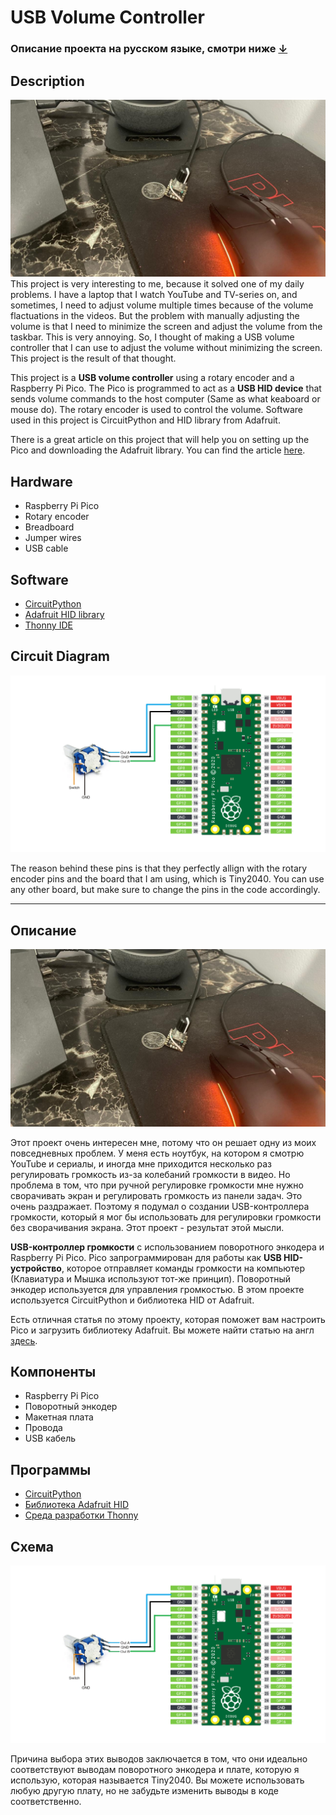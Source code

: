 # USB Volume Controller
### Описание проекта на русском языке, смотри ниже [↓](#%D0%BE%D0%BF%D0%B8%D1%81%D0%B0%D0%BD%D0%B8%D0%B5)

## Description
![volume controller image](usb_controller.jpg)
This project is very interesting to me, because it solved one of my daily problems. I have a laptop that I watch YouTube and TV-series on, and sometimes, I need to adjust volume multiple times because of the volume flactuations in the videos. But the problem with manually adjusting the volume is that I need to minimize the screen and adjust the volume from the taskbar. This is very annoying. So, I thought of making a USB volume controller that I can use to adjust the volume without minimizing the screen. This project is the result of that thought.

This project is a **USB volume controller** using a rotary encoder and a Raspberry Pi Pico. The Pico is programmed to act as a **USB HID device** that sends volume commands to the host computer (Same as what keaboard or mouse do). The rotary encoder is used to control the volume. Software used in this project is CircuitPython and HID library from Adafruit.

There is a great article on this project that will help you on setting up the Pico and downloading the Adafruit library. You can find the article [here](https://www.onetransistor.eu/2021/04/media-keys-rpi-pico-circuitpython.html?sc=1721363204924#c4698244853129018643).

## Hardware
- Raspberry Pi Pico
- Rotary encoder
- Breadboard
- Jumper wires
- USB cable

## Software
- [CircuitPython](https://circuitpython.org/board/raspberry_pi_pico/)
- [Adafruit HID library](https://github.com/adafruit/Adafruit_CircuitPython_HID/releases/tag/6.1.1)
- [Thonny IDE](https://thonny.org/)

## Circuit Diagram
![Circuit Diagram](circuit_diagram.png)

The reason behind these pins is that they perfectly allign with the rotary encoder pins and the board that I am using, which is Tiny2040. You can use any other board, but make sure to change the pins in the code accordingly.

---

## Описание
![volume controller image](usb_controller.jpg)

Этот проект очень интересен мне, потому что он решает одну из моих повседневных проблем. У меня есть ноутбук, на котором я смотрю YouTube и сериалы, и иногда мне приходится несколько раз регулировать громкость из-за колебаний громкости в видео. Но проблема в том, что при ручной регулировке громкости мне нужно сворачивать экран и регулировать громкость из панели задач. Это очень раздражает. Поэтому я подумал о создании USB-контроллера громкости, который я мог бы использовать для регулировки громкости без сворачивания экрана. Этот проект - результат этой мысли.

**USB-контроллер громкости** с использованием поворотного энкодера и Raspberry Pi Pico. Pico запрограммирован для работы как **USB HID-устройство**, которое отправляет команды громкости на компьютер (Клавиатура и Мышка используют тот-же принцип). Поворотный энкодер используется для управления громкостью. В этом проекте используется CircuitPython и библиотека HID от Adafruit.

Есть отличная статья по этому проекту, которая поможет вам настроить Pico и загрузить библиотеку Adafruit. Вы можете найти статью на англ [здесь](https://www.onetransistor.eu/2021/04/media-keys-rpi-pico-circuitpython.html?sc=1721363204924#c4698244853129018643).

## Компоненты
- Raspberry Pi Pico
- Поворотный энкодер
- Макетная плата
- Провода
- USB кабель

## Программы
- [CircuitPython](https://circuitpython.org/board/raspberry_pi_pico/)
- [Библиотека Adafruit HID](https://github.com/adafruit/Adafruit_CircuitPython_HID/releases/tag/6.1.1)
- [Среда разработки Thonny](https://thonny.org/)

## Схема
![Circuit Diagram](circuit_diagram.png)

Причина выбора этих выводов заключается в том, что они идеально соответствуют выводам поворотного энкодера и плате, которую я использую, которая называется Tiny2040. Вы можете использовать любую другую плату, но не забудьте изменить выводы в коде соответственно.
